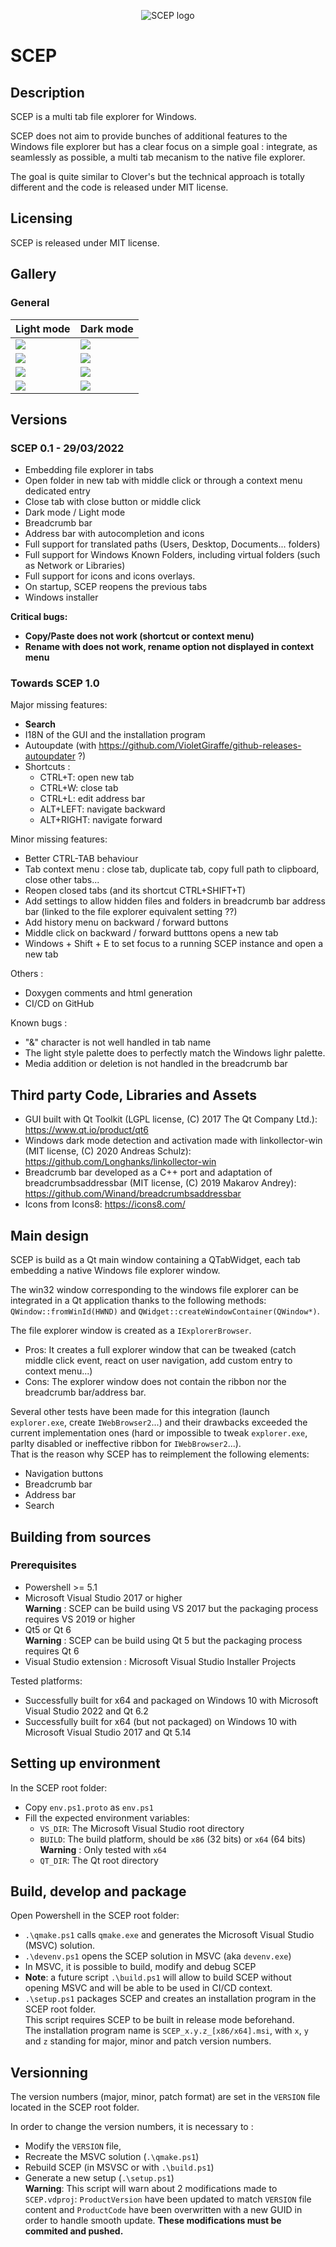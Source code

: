<p align="center">
  <img src="code/SCEP/resources/SCEP/images/SCEP-full.png" alt="SCEP logo"/>
</p>

# SCEP

## Description

SCEP is a multi tab file explorer for Windows.

SCEP does not aim to provide bunches of additional features to the Windows file explorer but has a clear focus on a simple goal : integrate, as seamlessly as possible, a multi tab mecanism to the native file explorer.

The goal is quite similar to Clover's but the technical approach is totally different and the code is released under MIT license.

## Licensing

SCEP is released under MIT license.

## Gallery

### General



| Light mode                                | Dark mode                                |
| ----------------------------------------- | ---------------------------------------- |
| <img src="screenshots/light_mode.png">    | <img src="screenshots/dark_mode.png">    |
| <img src="screenshots/light_scrumb.png">  | <img src="screenshots/dark_scrumb.png">  |
| <img src="screenshots/light_address.png"> | <img src="screenshots/dark_address.png"> |
| <img src="screenshots/light_menu.png">    | <img src="screenshots/dark_menu.png">    |



## Versions

### SCEP 0.1 - 29/03/2022

- Embedding file explorer in tabs
- Open folder in new tab with middle click or through a context menu dedicated entry
- Close tab with close button or middle click
- Dark mode / Light mode
- Breadcrumb bar
- Address bar with autocompletion and icons
- Full support for translated paths (Users, Desktop, Documents... folders)
- Full support for Windows Known Folders, including virtual folders (such as Network or Libraries)
- Full support for icons and icons overlays.
- On startup, SCEP reopens the previous tabs
- Windows installer

**Critical bugs:**
- **Copy/Paste does not work (shortcut or context menu)**
- **Rename with does not work, rename option not displayed in context menu**

### Towards SCEP 1.0

Major missing features:
- **Search**
- I18N of the GUI and the installation program
- Autoupdate (with https://github.com/VioletGiraffe/github-releases-autoupdater ?)
- Shortcuts :
  - CTRL+T: open new tab
  - CTRL+W: close tab
  - CTRL+L: edit address bar
  - ALT+LEFT: navigate backward
  - ALT+RIGHT: navigate forward


Minor missing features:
- Better CTRL-TAB behaviour
- Tab context menu : close tab, duplicate tab, copy full path to clipboard, close other tabs...
- Reopen closed tabs (and its shortcut CTRL+SHIFT+T)
- Add settings to allow hidden files and folders in breadcrumb bar address bar (linked to the file explorer equivalent setting ??)
- Add history menu on backward / forward buttons
- Middle click on backward / forward butttons opens a new tab
- Windows + Shift + E to set focus to a running SCEP instance and open a new tab

Others :
- Doxygen comments and html generation
- CI/CD on GitHub

Known bugs :
- "&" character is not well handled in tab name
- The light style palette does to perfectly match the Windows lighr palette.
- Media addition or deletion is not handled in the breadcrumb bar

## Third party Code, Libraries and Assets

* GUI built with Qt Toolkit (LGPL license, (C) 2017 The Qt Company Ltd.): https://www.qt.io/product/qt6
* Windows dark mode detection and activation made with linkollector-win (MIT license, (C) 2020 Andreas Schulz): https://github.com/Longhanks/linkollector-win
* Breadcrumb bar developed as a C++ port and adaptation of breadcrumbsaddressbar (MIT license, (C) 2019 Makarov Andrey): https://github.com/Winand/breadcrumbsaddressbar
* Icons from Icons8: https://icons8.com/

## Main design

SCEP is build as a Qt main window containing a QTabWidget, each tab embedding a native Windows file explorer window.

The win32 window corresponding to the windows file explorer can be integrated in a Qt application thanks to the following methods: `QWindow::fromWinId(HWND)` and `QWidget::createWindowContainer(QWindow*)`.

The file explorer window is created as a `IExplorerBrowser`.
* Pros: It creates a full explorer window that can be tweaked (catch middle click event, react on user navigation, add custom entry to context menu...)
* Cons: The explorer window does not contain the ribbon nor the breadcrumb bar/address bar.

Several other tests have been made for this integration (launch `explorer.exe`, create `IWebBrowser2`...) and their drawbacks exceeded the current implementation ones (hard or impossible to tweak `explorer.exe`, parlty disabled or ineffective ribbon for  `IWebBrowser2`...).\
That is the reason why SCEP has to reimplement the following elements:
* Navigation buttons
* Breadcrumb bar
* Address bar
* Search

## Building from sources

### Prerequisites

- Powershell >= 5.1
- Microsoft Visual Studio 2017 or higher\
**Warning** : SCEP can be build using VS 2017 but the packaging process requires VS 2019 or higher
- Qt5 or Qt 6\
**Warning** : SCEP can be build using Qt 5 but the packaging process requires Qt 6
- Visual Studio extension : Microsoft Visual Studio Installer Projects

Tested platforms:
* Successfully built for x64 and packaged on Windows 10 with Microsoft Visual Studio 2022 and Qt 6.2
* Successfully built for x64 (but not packaged) on Windows 10 with Microsoft Visual Studio 2017 and Qt 5.14

## Setting up environment

In the SCEP root folder:
* Copy `env.ps1.proto` as `env.ps1`
* Fill the expected environment variables:
  * `VS_DIR`: The Microsoft Visual Studio root directory
  * `BUILD`: The build platform, should be `x86` (32 bits) or `x64` (64 bits)\
  **Warning** : Only tested with `x64`
  * `QT_DIR`: The Qt root directory

## Build, develop and package

Open Powershell in the SCEP root folder:
* `.\qmake.ps1` calls `qmake.exe` and generates the Microsoft Visual Studio (MSVC) solution.
* `.\devenv.ps1` opens the SCEP solution in MSVC (aka `devenv.exe`)
* In MSVC, it is possible to build, modify and debug SCEP
* **Note**: a future script `.\build.ps1` will allow to build SCEP without opening MSVC and will be able to be used in CI/CD context.
* `.\setup.ps1` packages SCEP and creates an installation program in the SCEP root folder.\
This script requires SCEP to be built in release mode beforehand.\
The installation program name is `SCEP_x.y.z_[x86/x64].msi`, with `x`, `y` and `z` standing for major, minor and patch version numbers.

## Versionning

The version numbers (major, minor, patch format) are set in the `VERSION` file located in the SCEP root folder.

In order to change the version numbers, it is necessary to :
* Modify the `VERSION` file,
* Recreate the MSVC solution (`.\qmake.ps1`)
* Rebuild SCEP (in MSVSC or with `.\build.ps1`)
* Generate a new setup (`.\setup.ps1`)\
**Warning**: This script will warn about 2 modifications made to `SCEP.vdproj`: `ProductVersion` have been updated to match `VERSION` file content and `ProductCode` have been overwritten with a new GUID in order to handle smooth update. **These modifications must be commited and pushed.**